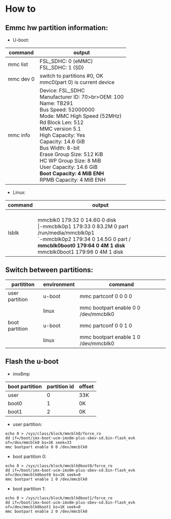 # How to

## Emmc hw partition information:

* U-boot:

|command|output|
|---|---|
|mmc list|FSL_SDHC: 0 (eMMC)<br>FSL_SDHC: 1 (SD)|
|mmc dev 0|switch to partitions #0, OK<br>mmc0(part 0) is current device|
|mmc info|Device: FSL_SDHC<br>Manufacturer ID: 70>br>OEM: 100<br>Name: TB291<br>Bus Speed: 52000000<br>Mode: MMC High Speed (52MHz)<br>Rd Block Len: 512<br>MMC version 5.1<br>High Capacity: Yes<br>Capacity: 14.6 GiB<br>Bus Width: 8-bit<br>Erase Group Size: 512 KiB<br>HC WP Group Size: 8 MiB<br>User Capacity: 14.6 GiB<br>**Boot Capacity: 4 MiB ENH**<br>RPMB Capacity: 4 MiB ENH|

* Linux:

|command|output|
|---|---|
|lsblk|<br>mmcblk0      179:32   0 14.6G  0 disk<br>\|-mmcblk0p1  179:33   0 83.2M  0 part /run/media/mmcblk0p1<br>\`-mmcblk0p2  179:34   0 14.5G  0 part /<br>**mmcblk0boot0 179:64   0    4M  1 disk**<br>mmcblk0boot1 179:96   0    4M  1 disk

## Switch between partitions:

|partititon|environment|command|
|---|---|---|
|user partition|u-boot|mmc partconf 0 0 0 0|
||linux|mmc bootpart enable 0 0 /dev/mmcblk0|
|boot partition|u-boot|mmc partconf 0 0 1 0|
||linux|mmc bootpart enable 1 0 /dev/mmcblk0|

## Flash the u-boot

* imx8mp

|boot partition|partition id|offset|
|---|---|---|
|user|0|33K|
|boot0|1|0K|
|boot1|2|0K|

* user partition:
```
echo 0 > /sys/class/block/mmcblk0/force_ro
dd if=/boot/imx-boot-ucm-imx8m-plus-sbev-sd.bin-flash_evk of=/dev/mmcblk0 bs=1K seek=33
mmc bootpart enable 0 0 /dev/mmcblk0
```

* boot partition 0:
```
echo 0 > /sys/class/block/mmcblk0boot0/force_ro
dd if=/boot/imx-boot-ucm-imx8m-plus-sbev-sd.bin-flash_evk of=/dev/mmcblk0boot0 bs=1K seek=0
mmc bootpart enable 1 0 /dev/mmcblk0
```

* boot partition 1:
```
echo 0 > /sys/class/block/mmcblk0boot1/force_ro
dd if=/boot/imx-boot-ucm-imx8m-plus-sbev-sd.bin-flash_evk of=/dev/mmcblk0boot1 bs=1K seek=0
mmc bootpart enable 2 0 /dev/mmcblk0
```
